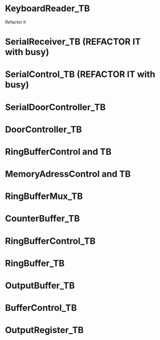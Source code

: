 # KeyboardReader_TB
Refactor it

# SerialReceiver_TB (REFACTOR IT with busy)

# SerialControl_TB (REFACTOR IT with busy)

# SerialDoorController_TB

# DoorController_TB

# RingBufferControl and TB

# MemoryAdressControl and TB

# RingBufferMux_TB

# CounterBuffer_TB

# RingBufferControl_TB

# RingBuffer_TB

# OutputBuffer_TB

# BufferControl_TB

# OutputRegister_TB


